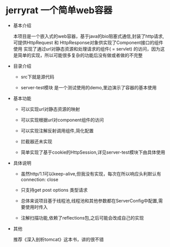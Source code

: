 # jerryrat 一个简单web容器

- 基本介绍

    本项目是一个嵌入式的web容器，基于java的bio阻塞式通信,封装了http请求,可提供HttpRequest 和 HttpResponse对象供实现了Component接口的组件使用
实现了通过url对静态资源和处理请求的组件( = servlet) 的访问，因为这是简单的实现，所以可能很多复杂的功能后没有做或者做的不完整

- 目录介绍

   - src下就是源代码
   
   - server-test模块 是一个测试使用的demo,里边演示了容器的基本使用

- 基本功能

    - 可以实现url对静态资源的映射
    
    - 可以实现根据url对component组件的访问
    
    - 可以实现注解反射调用组件,简化配置
    
    - 拦截器还未实现
    
    - 简单实现了基于cookie的HttpSession,详见server-test模块下由具体使用
    
- 具体说明

    -  虽然http/1.1可以keep-alive,但我没有实现，每次在所以响应头利默认有connection: close
    
    -  只支持get post options 类型请求
    
    -  总体来说项目基于线程池,线程池和其他参数都在ServerConfig中配置,需要使用时传入

    -  注解扫描功能,依赖了reflections包,之后可能会改成自己的实现
    
- 其他
    
    推荐《深入剖析tomcat》这本书，讲的很不错
